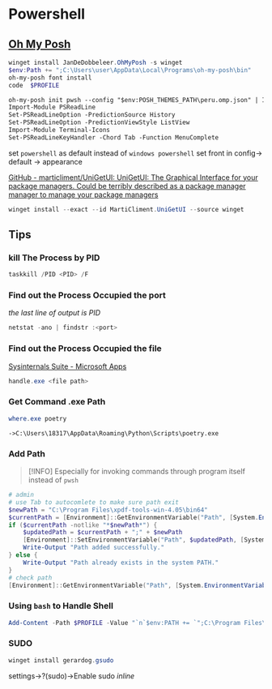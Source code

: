 # Powershell

## [Oh My Posh](https://ohmyposh.dev/docs/installation/windows)

```powershell
winget install JanDeDobbeleer.OhMyPosh -s winget
$env:Path += ";C:\Users\user\AppData\Local\Programs\oh-my-posh\bin"
oh-my-posh font install
code  $PROFILE
```

```txt
oh-my-posh init pwsh --config "$env:POSH_THEMES_PATH\peru.omp.json" | Invoke-Expression
Import-Module PSReadLine
Set-PSReadLineOption -PredictionSource History
Set-PSReadLineOption -PredictionViewStyle ListView
Import-Module Terminal-Icons
Set-PSReadLineKeyHandler -Chord Tab -Function MenuComplete
```

set `powershell` as default instead of `windows powershell`
set front in config-> default -> appearance

[GitHub - marticliment/UniGetUI: UniGetUI: The Graphical Interface for your package managers. Could be terribly described as a package manager manager to manage your package managers](https://github.com/marticliment/UniGetUI)

```Powershell
winget install --exact --id MartiCliment.UniGetUI --source winget
```

## Tips

### __kill__ The Process by PID

```powershell
taskkill /PID <PID> /F
```

### Find out the Process Occupied the __port__

_the last line of output is PID_

```powershell
netstat -ano | findstr :<port>
```

### Find out the Process Occupied the __file__

[Sysinternals Suite - Microsoft Apps](https://www.microsoft.com/store/productId/9P7KNL5RWT25?ocid=pdpshare)

```powershell
handle.exe <file path>
```

### Get Command .exe Path

```PowerShell
where.exe poetry
```

`->C:\Users\18317\AppData\Roaming\Python\Scripts\poetry.exe`

### Add Path

> [!INFO] Especially for invoking commands through program itself instead of `pwsh`

```powershell
# admin
# use Tab to autocomlete to make sure path exit
$newPath = "C:\Program Files\xpdf-tools-win-4.05\bin64"
$currentPath = [Environment]::GetEnvironmentVariable("Path", [System.EnvironmentVariableTarget]::Machine)
if ($currentPath -notlike "*$newPath*") {
    $updatedPath = $currentPath + ";" + $newPath
    [Environment]::SetEnvironmentVariable("Path", $updatedPath, [System.EnvironmentVariableTarget]::Machine)
    Write-Output "Path added successfully."
} else {
    Write-Output "Path already exists in the system PATH."
}
# check path
[Environment]::GetEnvironmentVariable("Path", [System.EnvironmentVariableTarget]::Machine) -split ";"
```

### Using `bash` to Handle Shell

```powershell
Add-Content -Path $PROFILE -Value "`n`$env:PATH += `";C:\Program Files\Git\bin`""
```

### SUDO

```powershell
winget install gerardog.gsudo
```

settings->?(sudo)->Enable sudo _inline_
